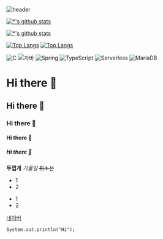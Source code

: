 ![header](https://capsule-render.vercel.app/api?type=wave&color=auto&height=300&section=header&text=깃허브%20특강&fontSize=90&animatioin=blink)

[![*'s github stats](https://github-readme-stats.vercel.app/api?username=Parksunsunny)](https://github.com/Parksunsunny)

[![*'s github stats](https://github-readme-stats.vercel.app/api?username=Parksunsunny&show_icons=true&theme=radical)](https://github.com/Parksunsunny)

[![Top Langs](https://github-readme-stats.vercel.app/api/top-langs/?username=Parksunsunny)](https://github.com/Parksunsunny/github-readme-stats)
[![Top Langs](https://github-readme-stats.vercel.app/api/top-langs/?username=Parksunsunny&layout=compact)](https://github.com/Parksunsunny/github-readme-stats)

![C](https://img.shields.io/badge/-C-123456?style=flat-square&logo=C&logoColor=black)
![자바](https://img.shields.io/badge/-자바-007396?style=flat&logo=Java&logoColor=ffffff)
![Spring](https://img.shields.io/badge/-Spring-6DB33F?style=for-the-badge&logo=Spring&logoColor=white)
![TypeScript](https://img.shields.io/badge/-TypeScript-3178C6?style=flat-square&logo=TypeScript&logoColor=white)
![Serverless](https://img.shields.io/badge/-Serverless-FD5750?style=flat-square&logo=Serverless&logoColor=magenta)
![MariaDB](https://img.shields.io/badge/-MariaDB-1F305F?style=flat-square&logo=mariadb&logoColor=white)

# Hi there 👋
## Hi there 👋
### Hi there 👋
#### Hi there 👋
##### Hi there 👋

**두껍게**
*기울임*
~~취소선~~

* 1
* 2

- 1
- 2

[네이버](naver.com)

```
System.out.println("Hi");
```

